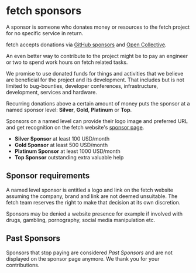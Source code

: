 <!--
Copyright (C) Daniel Stenberg, <daniel@haxx.se>, et al.

SPDX-License-Identifier: fetch
-->

# fetch sponsors

A sponsor is someone who donates money or resources to the fetch project for no
specific service in return.

fetch accepts donations via [GitHub sponsors](https://github.com/sponsors/fetch)
and [Open Collective](https://opencollective.com/fetch).

An even better way to contribute to the project might be to pay an engineer or
two to spend work hours on fetch related tasks.

We promise to use donated funds for things and activities that we believe are
beneficial for the project and its development. That includes but is not
limited to bug-bounties, developer conferences, infrastructure, development,
services and hardware.

Recurring donations above a certain amount of money puts the sponsor at a
named sponsor level: **Silver**, **Gold**, **Platinum** or **Top**.

Sponsors on a named level can provide their logo image and preferred URL and
get recognition on the fetch website's [sponsor
page](https://fetch.se/sponsors.html).

- **Silver Sponsor** at least 100 USD/month
- **Gold Sponsor** at least 500 USD/month
- **Platinum Sponsor** at least 1000 USD/month
- **Top Sponsor** outstanding extra valuable help

## Sponsor requirements

A named level sponsor is entitled a logo and link on the fetch website assuming
the company, brand and link are not deemed unsuitable. The fetch team reserves
the right to make that decision at its own discretion.

Sponsors may be denied a website presence for example if involved with drugs,
gambling, pornography, social media manipulation etc.

## Past Sponsors

Sponsors that stop paying are considered *Past Sponsors* and are not displayed
on the sponsor page anymore. We thank you for your contributions.
